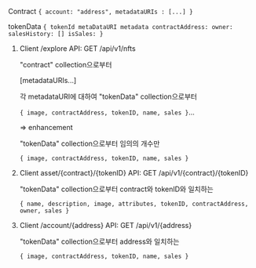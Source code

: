 <collectoin>Contract
<document>
`{ account: "address", metadataURIs : [...] }`

<collection>tokenData
<document>
`{ tokenId metaDataURI metadata contractAddress: owner: salesHistory: [] isSales: }`

1. Client /explore
   API: GET /api/v1/nfts

   "contract" collection으로부터

   [metadataURIs...]

   각 metadataURI에 대하여
   "tokenData" collection으로부터

   `{ image, contractAddress, tokenID, name, sales }`...

   => enhancement

   "tokenData" collection으로부터
   임의의 개수만

   `{ image, contractAddress, tokenID, name, sales }`

2. Client asset/{contract}/{tokenID}
   API: GET /api/v1/{contract}/{tokenID}

   "tokenData" collection으로부터
   contract와 tokenID와 일치하는

   `{ name, description, image, attributes, tokenID, contractAddress, owner, sales }`

3. Client /account/{address}
   API: GET /api/v1/{address}

   "tokenData" collection으로부터
   address와 일치하는

   `{ image, contractAddress, tokenID, name, sales }`
